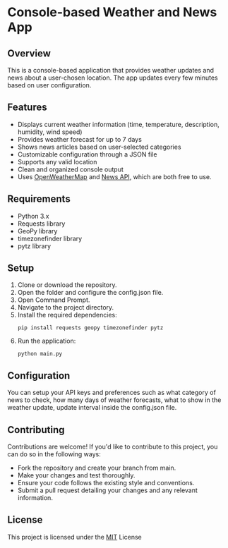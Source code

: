 # Console-based Weather and News App

## Overview
This is a console-based application that provides weather updates and news about a user-chosen location. The app updates every few minutes based on user configuration.

## Features
- Displays current weather information (time, temperature, description, humidity, wind speed)
- Provides weather forecast for up to 7 days
- Shows news articles based on user-selected categories
- Customizable configuration through a JSON file
- Supports any valid location
- Clean and organized console output
- Uses [OpenWeatherMap](https://openweathermap.org) and [News API](https://newsapi.org/), which are both free to use.

## Requirements
- Python 3.x
- Requests library
- GeoPy library
- timezonefinder library
- pytz library

## Setup
1. Clone or download the repository.
2. Open the folder and configure the config.json file.
3. Open Command Prompt.
4. Navigate to the project directory.
5. Install the required dependencies:
    ```
    pip install requests geopy timezonefinder pytz
    ```
6. Run the application:
    ```
    python main.py
    ```
    
## Configuration
You can setup your API keys and preferences such as what category of news to check, how many days of weather forecasts, what to show in the weather update, update interval inside the config.json file.

## Contributing
Contributions are welcome! If you'd like to contribute to this project, you can do so in the following ways:

- Fork the repository and create your branch from main.
- Make your changes and test thoroughly.
- Ensure your code follows the existing style and conventions.
- Submit a pull request detailing your changes and any relevant information.

## License
This project is licensed under the [MIT](https://choosealicense.com/licenses/mit/) License
